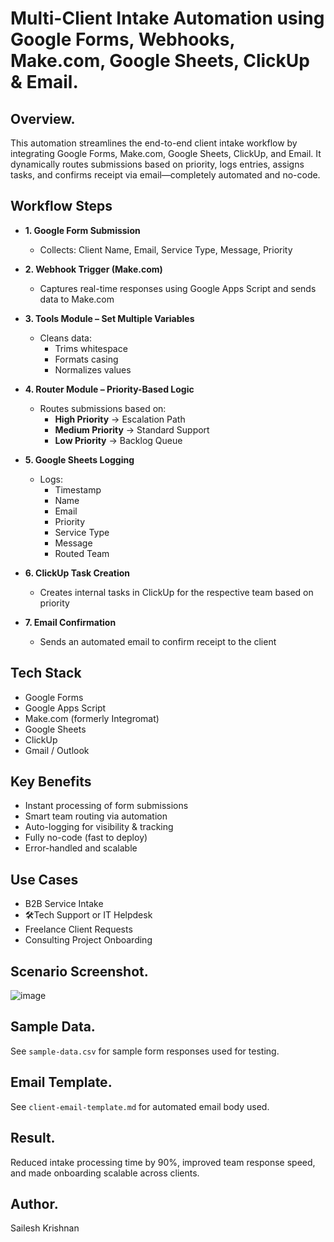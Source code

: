 # Multi-Client Intake Automation using Google Forms, Webhooks, Make.com, Google Sheets, ClickUp & Email.

## Overview.

This automation streamlines the end-to-end client intake workflow by integrating Google Forms, Make.com, Google Sheets, ClickUp, and Email. It dynamically routes submissions based on priority, logs entries, assigns tasks, and confirms receipt via email—completely automated and no-code.

## Workflow Steps

- **1. Google Form Submission**
  - Collects: Client Name, Email, Service Type, Message, Priority

- **2. Webhook Trigger (Make.com)**
  - Captures real-time responses using Google Apps Script and sends data to Make.com

- **3. Tools Module – Set Multiple Variables**
  - Cleans data:
    - Trims whitespace
    - Formats casing
    - Normalizes values

- **4. Router Module – Priority-Based Logic**
  - Routes submissions based on:
    - **High Priority** → Escalation Path
    - **Medium Priority** → Standard Support
    - **Low Priority** → Backlog Queue

- **5. Google Sheets Logging**
  - Logs:
    - Timestamp
    - Name
    - Email
    - Priority
    - Service Type
    - Message
    - Routed Team

- **6. ClickUp Task Creation**
  - Creates internal tasks in ClickUp for the respective team based on priority

- **7. Email Confirmation**
  - Sends an automated email to confirm receipt to the client

## Tech Stack

- Google Forms
- Google Apps Script
- Make.com (formerly Integromat)
- Google Sheets
- ClickUp
- Gmail / Outlook

## Key Benefits

- Instant processing of form submissions  
- Smart team routing via automation  
- Auto-logging for visibility & tracking  
- Fully no-code (fast to deploy)  
- Error-handled and scalable

## Use Cases

- B2B Service Intake
- 🛠Tech Support or IT Helpdesk
- Freelance Client Requests
- Consulting Project Onboarding

## Scenario Screenshot.
![image](https://github.com/user-attachments/assets/09847228-497c-44ac-9653-224f2b5557dc)


## Sample Data.
See `sample-data.csv` for sample form responses used for testing.

## Email Template.
See `client-email-template.md` for automated email body used.

## Result.
Reduced intake processing time by 90%, improved team response speed, and made onboarding scalable across clients.

## Author.
Sailesh Krishnan

